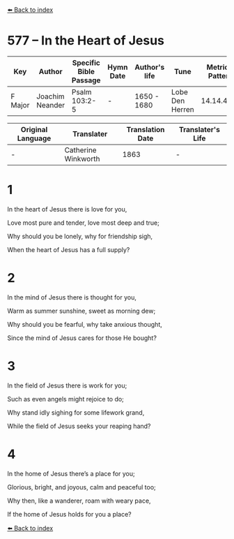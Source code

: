 [⬅️ Back to index](../README.md)

# 577 – In the Heart of Jesus

Key | Author   | Specific Bible Passage     |Hymn Date |Author's life |Tune |Metrical Pattern   |Composer/Source                                                                                        
-- | --------- | ---------------------------|----------|--------------|-----|-------------------|-------------   
F Major  | Joachim Neander      | Psalm 103:2-5 | -  | 1650 - 1680 | Lobe Den Herren | 14.14.4.7.8 | Chorale Book for England, 1863 

Original Language | Translater | Translation Date   | Translater's Life     
----------------- | --------- | --------------------|-------------   
\-  | Catherine Winkworth      | 1863 | -  | 1827 - 1878 



# 1

In the heart of Jesus there is love for you,

Love most pure and tender, love most deep and true;

Why should you be lonely, why for friendship sigh,

When the heart of Jesus has a full supply?



# 2

In the mind of Jesus there is thought for you,

Warm as summer sunshine, sweet as morning dew;

Why should you be fearful, why take anxious thought,

Since the mind of Jesus cares for those He bought?



# 3

In the field of Jesus there is work for you;

Such as even angels might rejoice to do;

Why stand idly sighing for some lifework grand,

While the field of Jesus seeks your reaping hand?



# 4

In the home of Jesus there’s a place for you;

Glorious, bright, and joyous, calm and peaceful too;

Why then, like a wanderer, roam with weary pace,

If the home of Jesus holds for you a place?

[⬅️ Back to index](../README.md)
